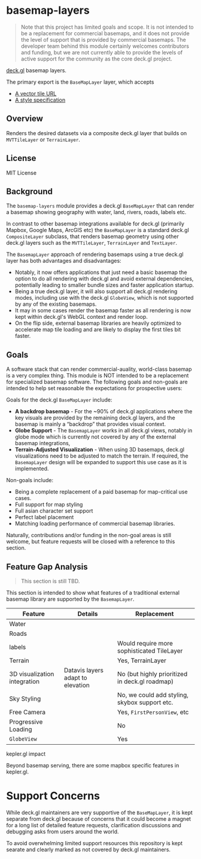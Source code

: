 # basemap-layers

> Note that this project has limited goals and scope. It is not intended to be a replacement for commercial basemaps, and it does not provide the level of support that is provided by commercial basemaps. The developer team behind this module certainly welcomes contributors and funding, but we are not currently able to provide the levels of active support for the community as the core deck.gl project.

[deck.gl](https://deck.gl) basemap layers.

The primary export is the `BaseMapLayer` layer, which accepts
- [A vector tile URL]()
- [A style specification]()

## Overview

Renders the desired datasets via a composite deck.gl layer that builds on `MVTTileLayer` or `TerrainLayer`.

## License

MIT License

## Background

The `basemap-layers` module provides a deck.gl `BaseMapLayer` that can render a basemap showing geography with water, land, rivers, roads, labels etc.

In contrast to other basemap integrations available for deck.gl (primarily Mapbox, Google Maps, ArcGIS etc) the `BaseMapLayer` is a standard deck.gl `CompositeLayer` subclass, that renders basemap geometry using other deck.gl layers such as the `MVTTileLayer`, `TerrainLayer` and `TextLayer`.

The `BasemapLayer` approach of rendering basemaps using a true deck.gl layer has both advantages and disadvantages:
- Notably, it now offers applications that just need a basic basemap the option to do all rendering with deck.gl and avoid external dependencies, potentially leading to smaller bundle sizes and faster application startup. 
- Being a true deck.gl layer, it will also support all deck.gl rendering modes, including use with the deck.gl `GlobeView`, which is not supported by any of the existing basemaps.
- It may in some cases render the basemap faster as all rendering is now kept within deck.gl's WebGL context and render loop.
- On the flip side, external basemap libraries are heavily optimized to accelerate map tile loading and are likely to display the first tiles bit faster.

## Goals

A software stack that can render commercial-auality, world-class basemap is a very complex thing. This module is NOT intended to be a replacement for specialized basemap software. The following goals and non-goals are intended to help set reasonable the expectations for prospective users:

Goals for the deck.gl `BaseMapLayer` include:
- **A backdrop basemap** - For the ~90% of deck.gl applications where the key visuals are provided by the remaining deck.gl layers, and the basemap is mainly a “backdrop” that provides visual context.
- **Globe Support** - The `BasemapLayer` works in all deck.gl views, notably in globe mode which is currently not covered by any of the external basemap integrations,
- **Terrain-Adjusted Visualization** - When using 3D basemaps, deck.gl visualizations need to be adjusted to match the terrain. If required, the `BasemapLayer` design will be expanded to support this use case as it is implemented. 

Non-goals include:
- Being a complete replacement of a paid basemap for map-critical use cases.
- Full support for map styling
- Full asian character set support
- Perfect label placement
- Matching loading performance of commercial basemap libraries.

Naturally, contributions and/or funding in the non-goal areas is still welcome, but feature requests will be closed with a reference to this section.


## Feature Gap Analysis

> This section is still TBD.

This section is intended to show what features of a traditional external basemap library are supported by the `BasemapLayer`.

| Feature | Details | Replacement |
| ---     | ---     | --- |
| Water   |         |  
| Roads | 
| labels | | Would require more sophisticated TileLayer 
| Terrain | | Yes, TerrainLayer
| 3D visualization integration | Datavis layers adapt to elevation |  No (but highly prioritized in deck.gl roadmap)
| Sky Styling | |  No, we could add styling, skybox support etc.
| Free Camera | | Yes, `FirstPersonView`, etc
| Progressive Loading | | No 
| `GlobeView` | | Yes 


kepler.gl impact

Beyond basemap serving, there are some mapbox specific features in kepler.gl.

# Support Concerns

While deck.gl maintainers are very supportive of the `BaseMapLayer`, it is kept separate from deck.gl because of concerns that it could become a magnet for a long list of detailed feature requests, clarification discussions and debugging asks from users around the world. 

To avoid overwhelming limited support resources this repository is kept searate and clearly marked as not covered by deck.gl maintainers.
